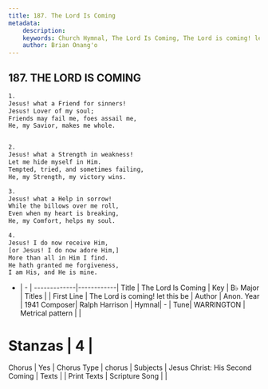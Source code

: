 ```yaml
---
title: 187. The Lord Is Coming
metadata:
    description: 
    keywords: Church Hymnal, The Lord Is Coming, The Lord is coming! let this be, 
    author: Brian Onang'o
---
```



## 187. THE LORD IS COMING

```txt
1.
Jesus! what a Friend for sinners!
Jesus! Lover of my soul;
Friends may fail me, foes assail me,
He, my Savior, makes me whole.


2.
Jesus! what a Strength in weakness!
Let me hide myself in Him.
Tempted, tried, and sometimes failing,
He, my Strength, my victory wins.

3.
Jesus! what a Help in sorrow!
While the billows over me roll,
Even when my heart is breaking,
He, my Comfort, helps my soul.

4.
Jesus! I do now receive Him,
[or Jesus! I do now adore Him,]
More than all in Him I find.
He hath granted me forgiveness,
I am His, and He is mine.
```

- |   -  |
-------------|------------|
Title | The Lord Is Coming |
Key | B♭ Major |
Titles |  |
First Line | The Lord is coming! let this be |
Author | Anon.
Year | 1941
Composer| Ralph Harrison |
Hymnal|  - |
Tune| WARRINGTON |
Metrical pattern | |
# Stanzas | 4 |
Chorus | Yes |
Chorus Type | chorus |
Subjects | Jesus Christ: His Second Coming |
Texts |  |
Print Texts | 
Scripture Song |  |
  

